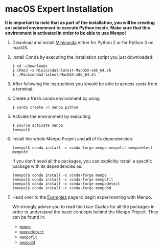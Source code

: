 macOS Expert Installation
=========================

**It is important to note that as part of the installation, you will be creating
an isolated environment to execute Python inside. Make sure that this
environment is activated in order to be able to use Menpo!**

  1. Download and install [Miniconda](http://conda.pydata.org/miniconda.html)
     either for Python 2 or for Python 3 on macOS.
  2. Install Conda by executing the installation script you just downloaded:

        ```
        $ cd ~/Downloads
        $ chmod +x Miniconda3-latest-MacOSX-x86_64.sh
        $ ./Miniconda3-latest-MacOSX-x86_64.sh
        ```

  3. After following the instructions you should be able to access `conda` from
     a terminal.
  4. Create a fresh conda environment by using

        ```
        $ conda create -n menpo python
        ```

  5. Activate the environment by executing:

        ```
        $ source activate menpo
        (menpo)$
        ```

  6. Install the whole Menpo Project and **all** of its dependencies:

        ```
        (menpo)$ conda install -c conda-forge menpo menpofit menpodetect menpo3d
        ```

     If you don't need all the packages, you can explicitly install a specific package
     with its dependencies as:

        ```
        (menpo)$ conda install -c conda-forge menpo
        (menpo)$ conda install -c conda-forge menpofit
        (menpo)$ conda install -c conda-forge menpodetect
        (menpo)$ conda install -c conda-forge menpo3d
        ```

  7. Head over to the [Examples](../../examples/index.md) page to begin
     experimenting with Menpo.

     We strongly advise you to read the _User Guides_ for all the packages in order to
     understand the basic concepts behind the Menpo Project. They can be found in:
     - [`menpo`](../../menpo/index.md)
     - [`menpodetect`](../../menpodetect/index.md)
     - [`menpofit`](../../menpofit/index.md)
     - [`menpo3d`](../../menpo3d/index.md)
